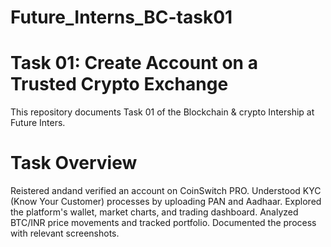 # Future_Interns_BC-task01
# Task 01: Create Account on a Trusted Crypto Exchange
This repository documents Task 01 of the Blockchain & crypto Intership at Future Inters.
# Task Overview
  Reistered andand verified an account on CoinSwitch PRO.
  Understood KYC (Know Your Customer) processes by uploading PAN and Aadhaar.
  Explored the platform's wallet, market charts, and trading dashboard.
  Analyzed BTC/INR price movements and tracked portfolio.
  Documented the process with relevant screenshots.
